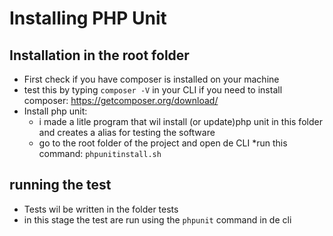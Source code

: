 Installing PHP Unit
===================

Installation in the root folder
---------------------------------
* First check if you have composer  is installed on your machine
* test this by typing ` composer -V ` in your CLI
if you need to install composer:
https://getcomposer.org/download/
* Install php unit:
    * i made a litle program that wil install (or update)php unit in this folder
    and creates a alias for testing the software
    * go to the root folder of the project and open de CLI
    *run this command: `phpunitinstall.sh`
 
running the test
---------------

* Tests wil be written in the folder tests
* in this stage the test are run using the  `phpunit` command in de cli